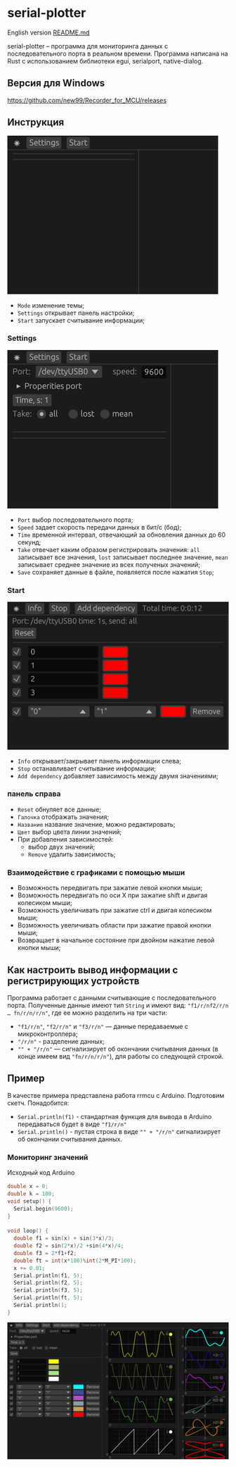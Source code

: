 # serial-plotter

English version  [README.md](./README.md)

serial-plotter – программа для мониторинга данных с последовательного порта в реальном времени. Программа написана на Rust с использованием библиотеки egui, serialport, native-dialog.


## Версия для Windows
https://github.com/new99/Recorder_for_MCU/releases

## Инструкция
![Main](./main.png "Main window")

* `Mode` изменение темы;
* `Settings` открывает панель настройки;
* `Start` запускает считывание информации;

### Settings
![Settings](./Settings.png "Settings")

* `Port` выбор последовательного порта;
* `Speed` задает скорость передачи данных в бит/c (бод);
* `Time` временной интервал, отвечающий за обновления данных до 60 секунд;
* `Take` отвечает каким образом регистрировать значения: `all` записывает все значения, `lost` записывает последнее значение, `mean` записывает среднее значение из всех полученых значений;
* `Save` сохраняет данные в файле, появляется после нажатия `Stop`;

### Start
![Start](./start.png "Start")

* `Info` открывает/закрывает панель информации  слева;
* `Stop` останавливает считывание информации;
* `Add dependency` добавляет зависимость между двумя значениями;

### панель справа

* `Reset` обнуляет все данные;
* `Галочка` отображать значения;
* `Название` название значение, можно редактировать;
* `Цвет` выбор цвета линии значений;
* При добавления зависимостей:
  * выбор двух значений;
  * `Remove` удалить зависимость;

### Взаимодействие с графиками с помощью мыши
* Возможность передвигать при зажатие левой кнопки мыши;
* Возможность передвигать по оси X при зажатие shift и двигая колесиком мыши;
* Возможность увеличивать при зажатие ctrl и двигая колесиком мыши;
* Возможность увеличивать области при зажатие правой кнопки мыши;
* Возвращает в начальное состояние при двойном нажатие левой кнопки мыши;



## Как настроить вывод информации с регистрирующих устройств
Программа работает с данными считывающие с последовательного порта. Полученные данные имеют тип `String` и имеют вид:
`"f1/r/nf2/r/n … fn/r/n/r/n"`,
где ее можно разделить на три части:
* `"f1/r/n"`, `"f2/r/n"` и `"f3/r/n"` — данные передаваемые с микроконтроллера;
* `"/r/n"`  - разделение данных;
* `"" + "/r/n"` — сигнализирует об окончании считывания данных (в конце имеем вид `"fn/r/n/r/n"`), для работы со следующей строкой.

## Пример
В качестве примера представлена работа rrmcu с Arduino.
Подготовим скетч. Понадобится:
  * `Serial.println(f1)` - стандартная функция для вывода в Arduino передаваться будет в виде `"f1/r/n"`
  * `Serial.println()` - пустая строка в виде `"" + "/r/n"` сигнализирует об окончании считывания данных.

### Мониторинг значений
Исходный код Arduino
```c
double x = 0;
double k = 100;
void setup() {
  Serial.begin(9600);
}

void loop() {
  double f1 = sin(x) + sin(3*x)/3;
  double f2 = sin(2*x)/2 +sin(4*x)/4;
  double f3 = 2*f1+f2;
  double ft = int(x*100)%int(2*M_PI*100);
  x += 0.01;
  Serial.println(f1, 5);
  Serial.println(f2, 5);
  Serial.println(f3, 5);
  Serial.println(ft, 5);
  Serial.println();
}

```

![to_time](./Example/Example.png "to_time")
